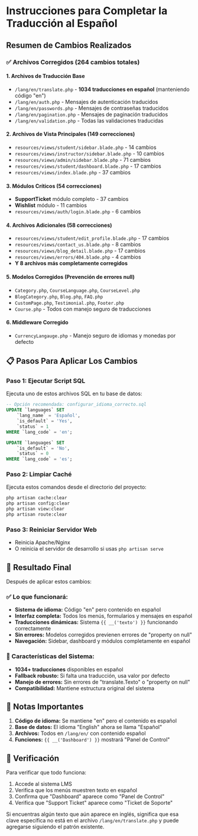 # Instrucciones para Completar la Traducción al Español

## Resumen de Cambios Realizados

### ✅ Archivos Corregidos (264 cambios totales)

#### 1. **Archivos de Traducción Base**
- `/lang/en/translate.php` - **1034 traducciones en español** (manteniendo código "en")
- `/lang/en/auth.php` - Mensajes de autenticación traducidos
- `/lang/en/passwords.php` - Mensajes de contraseñas traducidos  
- `/lang/en/pagination.php` - Mensajes de paginación traducidos
- `/lang/en/validation.php` - Todas las validaciones traducidas

#### 2. **Archivos de Vista Principales** (149 correcciones)
- `resources/views/student/sidebar.blade.php` - 14 cambios
- `resources/views/instructor/sidebar.blade.php` - 10 cambios
- `resources/views/admin/sidebar.blade.php` - 71 cambios
- `resources/views/student/dashboard.blade.php` - 17 cambios
- `resources/views/index.blade.php` - 37 cambios

#### 3. **Módulos Críticos** (54 correcciones)
- **SupportTicket** módulo completo - 37 cambios
- **Wishlist** módulo - 11 cambios
- `resources/views/auth/login.blade.php` - 6 cambios

#### 4. **Archivos Adicionales** (58 correcciones)
- `resources/views/student/edit_profile.blade.php` - 17 cambios
- `resources/views/contact_us.blade.php` - 8 cambios
- `resources/views/blog_detail.blade.php` - 17 cambios
- `resources/views/errors/404.blade.php` - 4 cambios
- **Y 8 archivos más completamente corregidos**

#### 5. **Modelos Corregidos** (Prevención de errores null)
- `Category.php`, `CourseLanguage.php`, `CourseLevel.php`
- `BlogCategory.php`, `Blog.php`, `FAQ.php`
- `CustomPage.php`, `Testimonial.php`, `Footer.php`
- `Course.php` - Todos con manejo seguro de traducciones

#### 6. **Middleware Corregido**
- `CurrencyLangauge.php` - Manejo seguro de idiomas y monedas por defecto

## 📋 Pasos Para Aplicar Los Cambios

### Paso 1: Ejecutar Script SQL
Ejecuta uno de estos archivos SQL en tu base de datos:

```sql
-- Opción recomendada: configurar_idioma_correcto.sql
UPDATE `languages` SET 
    `lang_name` = 'Español',
    `is_default` = 'Yes',
    `status` = 1
WHERE `lang_code` = 'en';

UPDATE `languages` SET 
    `is_default` = 'No',
    `status` = 0
WHERE `lang_code` = 'es';
```

### Paso 2: Limpiar Caché
Ejecuta estos comandos desde el directorio del proyecto:

```bash
php artisan cache:clear
php artisan config:clear
php artisan view:clear
php artisan route:clear
```

### Paso 3: Reiniciar Servidor Web
- Reinicia Apache/Nginx
- O reinicia el servidor de desarrollo si usas `php artisan serve`

## 🎯 Resultado Final

Después de aplicar estos cambios:

### ✅ Lo que funcionará:
- **Sistema de idioma:** Código "en" pero contenido en español
- **Interfaz completa:** Todos los menús, formularios y mensajes en español
- **Traducciones dinámicas:** Sistema `{{ __('texto') }}` funcionando correctamente
- **Sin errores:** Modelos corregidos previenen errores de "property on null"
- **Navegación:** Sidebar, dashboard y módulos completamente en español

### 🔧 Características del Sistema:
- **1034+ traducciones** disponibles en español
- **Fallback robusto:** Si falta una traducción, usa valor por defecto
- **Manejo de errores:** Sin errores de "translate.Texto" o "property on null"
- **Compatibilidad:** Mantiene estructura original del sistema

## 📝 Notas Importantes

1. **Código de idioma:** Se mantiene "en" pero el contenido es español
2. **Base de datos:** El idioma "English" ahora se llama "Español" 
3. **Archivos:** Todos en `/lang/en/` con contenido español
4. **Funciones:** `{{ __('Dashboard') }}` mostrará "Panel de Control"

## 🚀 Verificación

Para verificar que todo funciona:
1. Accede al sistema LMS
2. Verifica que los menús muestren texto en español
3. Confirma que "Dashboard" aparece como "Panel de Control"
4. Verifica que "Support Ticket" aparece como "Ticket de Soporte"

Si encuentras algún texto que aún aparece en inglés, significa que esa clave específica no está en el archivo `/lang/en/translate.php` y puede agregarse siguiendo el patrón existente.